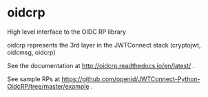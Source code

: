 # oidcrp
High level interface to the OIDC RP library

oidcrp represents the 3rd layer in the
JWTConnect stack (cryptojwt, oidcmsg, oidcrp)

See the documentation at http://oidcrp.readthedocs.io/en/latest/ .

See sample RPs at https://github.com/openid/JWTConnect-Python-OidcRP/tree/master/example .
